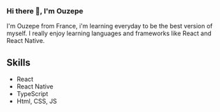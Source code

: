 ### Hi there 👋, I'm  Ouzepe

I'm Ouzepe from France, i'm learning everyday to be the best version of myself. I really enjoy learning languages and frameworks like React and React Native.

## Skills
* React
* React Native
* TypeScript
* Html, CSS, JS
